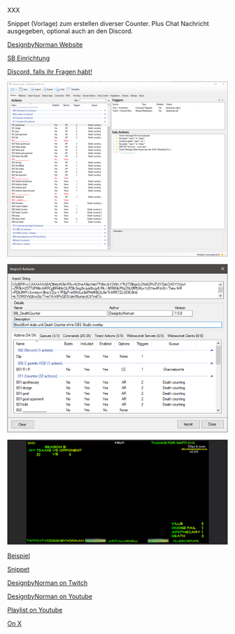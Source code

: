 XXX

Snippet (Vorlage) zum erstellen diverser Counter. Plus Chat Nachricht ausgegeben, optional auch an den Discord.

[DesignbyNorman Website](https://www.designbynorman.com/)

[SB Einrichtung](https://www.designbynorman.com/streamer-bot-einrichten/)

[Discord, falls ihr Fragen habt!](https://discord.gg/Gdt94HaFbM)

![SB Screenshot](https://github.com/Designbynorman/Death-counter-und-Blood-Bowl-Statistik/blob/main/cj1.png)

![SB Import](https://github.com/Designbynorman/Death-counter-und-Blood-Bowl-Statistik/blob/main/counters.png)

![Overlay Ansicht](https://github.com/Designbynorman/Death-counter-und-Blood-Bowl-Statistik/blob/main/overlay.png)

[Beispiel](https://clips.twitch.tv/UglyAntediluvianOxOSsloth-k09ZmZd1zuwWWAxh)

[Snippet](https://github.com/Designbynorman/Twitch-Clip-Nachricht-im-Chat-Nachricht-via-Discord/blob/main/Snippet)

[DesignbyNorman on Twitch](https://www.twitch.tv/designbynorman)

[DesignbyNorman on Youtube](https://www.youtube.com/@DesignbyNorman)

[Playlist on Youtube](https://www.youtube.com/playlist?list=PLrgOpxS02b-PncLHRg-5W7kJ3o4TT6DhM)

[On X](https://x.com/Designbynorman)
